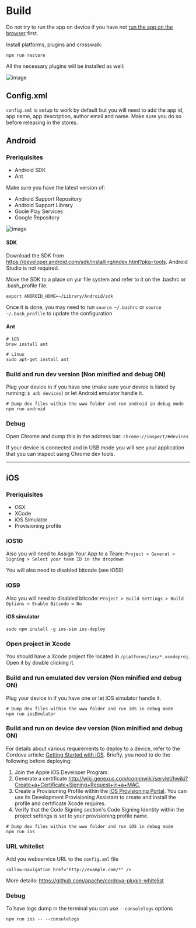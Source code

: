 # Build

Do not try to run the app on device if you have not [run the app on the browser](DEVELOPMENT.md) first.

Install platforms, plugins and crosswalk:

```
npm run restore
```


All the necessary plugins will be installed as well:

![image](https://cloud.githubusercontent.com/assets/1388706/12190311/be4cb570-b58c-11e5-859e-23d0420f06d3.png)

## Config.xml

`config.xml` is setup to work by default but you will need to add the app id, app name, app description, author email and name. Make sure you do so before releasing in the stores.

## Android

### Preriquisites

* Android SDK
* Ant

Make sure you have the latest version of:

* Android Support Repository
* Android Support Library
* Goole Play Services
* Google Repository

![image](https://cloud.githubusercontent.com/assets/1388706/12277502/3b0d91d0-b941-11e5-8286-4e07975e48cb.png)


#### SDK

Download the SDK from <https://developer.android.com/sdk/installing/index.html?pkg=tools>. Android Studio is not required.

Move the SDK to a place on yur file system and refer to it on the .bashrc or .bash_profile file.

```
export ANDROID_HOME=~/Library/Android/sdk  
```

 Once it is done, you may need to run ```source ~/.bashrc``` or ```source ~/.bash_profile``` to update the configuration

#### Ant

```
# iOS
brew install ant

# Linux
sudo apt-get install ant
```

### Build and run dev version (Non minified and debug ON)

Plug your device in if you have one (make sure your device is listed by running: ```$ adb devices```) or let Android emulator handle it.

```
# Dump dev files within the www folder and run android in debug mode
npm run android
```

### Debug

Open Chrome and dump this in the address bar: ```chrome://inspect/#devices```

If your device is connected and in USB mode you will see your application that you can inspect using Chrome dev tools.

---

## iOS

### Preriquisites

* OSX
* XCode
* iOS Simulator
* Provisioning profile

### iOS10

Also you will need to Assign Your App to a Team: `Project > General > Signing > Select your team ID in the dropdown`

You will also need to disabled bitcode (see iOS9)

### iOS9

Also you will need to disabled bitcode: `Project > Build Settings > Build Options > Enable Bitcode = No`

#### iOS simulator

```
sudo npm install -g ios-sim ios-deploy
```

### Open project in Xcode

You should have a Xcode project file located in ```/platforms/ios/*.xcodeproj```. Open it by double clicking it.

### Build and run emulated dev version (Non minified and debug ON)

Plug your device in if you have one or let iOS simulator handle it.

```
# Dump dev files within the www folder and run iOS in debug mode
npm run iosEmulator
```

### Build and run on device dev version (Non minified and debug ON)

For details about various requirements to deploy to a device, refer to the Cordova article: [Getting Started with iOS](http://cordova.apache.org/docs/en/2.5.0/guide_getting-started_ios_index.md.html). Briefly, you need to do the following before deploying:

1. Join the Apple iOS Developer Program.
1. Generate a certificate http://wiki.genexus.com/commwiki/servlet/hwiki?Create+a+Certificate+Signing+Request+in+a+MAC,
1. Create a Provisioning Profile within the [iOS Provisioning Portal](https://developer.apple.com/ios/manage/overview/index.action). You can use its Development Provisioning Assistant to create and install the profile and certificate Xcode requires.
1. Verify that the Code Signing section's Code Signing Identity within the project settings is set to your provisioning profile name.

```
# Dump dev files within the www folder and run iOS in debug mode
npm run ios
```

### URL whitelist

Add you webservice URL to the `config.xml` file

```
<allow-navigation href="http://example.com/*" />
```

More details: https://github.com/apache/cordova-plugin-whitelist

### Debug

To have logs dump in the terminal you can use ```--consolelogs``` options

```
npm run ios -- --consolelogs
```
